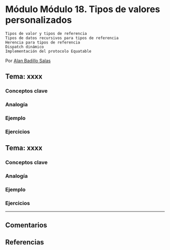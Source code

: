 # Módulo Módulo 18. Tipos de valores personalizados

    Tipos de valor y tipos de referencia
    Tipos de datos recursivos para tipos de referencia 
    Herencia para tipos de referencia
    Dispatch dinámico
    Implementación del protocolo Equatable

Por [Alan Badillo Salas](https://www.nomadacode.com)

## Tema: xxxx

### Conceptos clave

### Analogía

### Ejemplo

### Ejercicios

## Tema: xxxx

### Conceptos clave

### Analogía

### Ejemplo

### Ejercicios

---

## Comentarios

## Referencias
